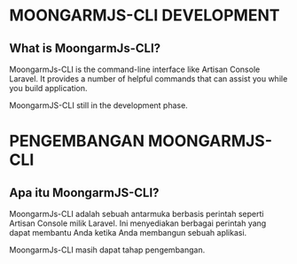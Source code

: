 # MOONGARMJS-CLI DEVELOPMENT

## What is MoongarmJs-CLI?
MoongarmJs-CLI is the command-line interface like Artisan Console Laravel. It provides a number of helpful commands that can assist you while you build application. 

MoongarmJS-CLI still in the development phase.

# PENGEMBANGAN MOONGARMJS-CLI

## Apa itu MoongarmJS-CLI?
MoongarmJs-CLI adalah sebuah antarmuka berbasis perintah seperti Artisan Console milik Laravel. Ini menyediakan berbagai perintah yang dapat membantu Anda ketika Anda membangun sebuah aplikasi.

MoongarmJs-CLI masih dapat tahap pengembangan.
